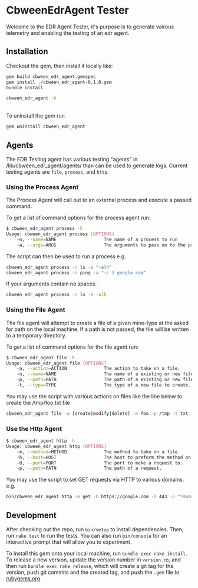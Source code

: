 # CbweenEdrAgent Tester

Welcome to the EDR Agent Tester, it's purpose is to generate vairous telemetry and enabling the testing of an edr agent.


## Installation
Checkout the gem, then install it locally like: 

```bash
gem build cbween_edr_agent.gemspec
gem install ./cbween_edr_agent-0.1.0.gem
bundle install

cbween_edr_agent -h
```
\
To uninstall the gem run
```bash
gem uninstall cbween_edr_agent
```

## Agents
The EDR Testing agent has various testing "agents" in /lib/cbween_edr_agent/agents/ than can be used to generate logs. Current testing agents are `file`, `process`, and `http`. 

### Using the Process Agent
The Process Agent will call out to an external process and execute a passed command.

To get a list of command options for the process agent run:
```bash
$ cbween_edr_agent process -h
Usage: cbween_edr_agent process [OPTIONS]
    -n, --name=NAME                  The name of a process to run
    -a, --args=ARGS                  The arguments to pass on to the process
```

The script can then be used to run a process e.g.
```bash
cbween_edr_agent process -n ls -a "-alh"
cbween_edr_agent process -n ping -a "-c 3 google.com"
```
If your arguments contain no spaces.
```bash
cbween_edr_agent process -n ls -a -alh
```

### Using the File Agent
The file agent will attempt to create a file of a given mine-type at the asked for path on the local machine. If a path is not passed, the file will be written to a temporary directory.

To get a list of command options for the file agent run:
```bash
$ cbween_edr_agent file -h                             
Usage: cbween_edr_agent file [OPTIONS]
    -a, --action=ACTION              The action to take on a file.
    -n, --name=NAME                  The name of a existing or new file.
    -p, --path=PATH                  The path of a existing or new file.
    -t, --type=TYPE                  The type of a new file to create. e.g. [txt|csv|jpg]
```

You may use the script with various actions on files like the line below to create the /tmp/foo.txt file
```bash
cbween_edr_agent file -a [create|modify|delete] -n foo -p /tmp -t txt
```

### Use the Http Agent


```bash
$ cbween_edr_agent http -h
Usage: cbween_edr_agent http [OPTIONS]
    -m, --method=METHOD              The method to take on a file.
    -h, --host=HOST                  The host to preform the method on.
    -d, --port=PORT                  The port to make a request to.
    -p, --path=PATH                  The path of a request.
```

You may use the script to set GET requests via HTTP to various domains. e.g.
```bash
bin/cbween_edr_agent http -m get -h https://google.com -d 443 -p "?search=foobar"
```

## Development

After checking out the repo, run `bin/setup` to install dependencies. Then, run `rake test` to run the tests. You can also run `bin/console` for an interactive prompt that will allow you to experiment.

To install this gem onto your local machine, run `bundle exec rake install`. To release a new version, update the version number in `version.rb`, and then run `bundle exec rake release`, which will create a git tag for the version, push git commits and the created tag, and push the `.gem` file to [rubygems.org](https://rubygems.org).
